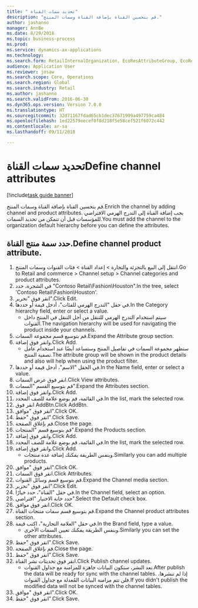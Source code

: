 ```yaml
--- 
title: " تحديد سمات القناة"
description: "قم بتحسين القناة بإضافة القناة وسمات المنتج."
author: jashanno
manager: AnnBe
ms.date: 8/29/2018
ms.topic: business-process
ms.prod: 
ms.service: dynamics-ax-applications
ms.technology: 
ms.search.form: RetailInternalOrganization, EcoResAttributeGroup, EcoResAttributeGroupAttribute, RetailAddChannelItems, RetailCatalogProductAttributeValue, RetailMedia
audience: Application User
ms.reviewer: josaw
ms.search.scope: Core, Operations
ms.search.region: Global
ms.search.industry: Retail
ms.author: jashanno
ms.search.validFrom: 2016-06-30
ms.dyn365.ops.version: Version 7.0.0
ms.translationtype: HT
ms.sourcegitcommit: 32d71167fdad65cb1dec37671999a497759ca484
ms.openlocfilehash: 1ed22579eecef0f8d218f5e58cef521f6072c442
ms.contentlocale: ar-sa
ms.lasthandoff: 09/11/2018

---
```

# <a name="define-channel-attributes"></a><span data-ttu-id="187cd-103"> تحديد سمات القناة</span><span class="sxs-lookup"><span data-stu-id="187cd-103">Define channel attributes</span></span>

[!include[task guide banner](../includes/task-guide-banner.md)]

<span data-ttu-id="187cd-104">قم بتحسين القناة بإضافة القناة وسمات المنتج.</span><span class="sxs-lookup"><span data-stu-id="187cd-104">Enrich the channel by adding channel and product attributes.</span></span> <span data-ttu-id="187cd-105">يجب إضافة القناة إلى التدرج الهرمي الافتراضي للمؤسسات قبل أن تتمكن من تحديد السمات.</span><span class="sxs-lookup"><span data-stu-id="187cd-105">You must add the channel to the organization default hierarchy before you can define the attributes.</span></span>


## <a name="define-channel-product-attribute"></a><span data-ttu-id="187cd-106">حدد سمة منتج القناة.</span><span class="sxs-lookup"><span data-stu-id="187cd-106">Define channel product attribute.</span></span>
1. <span data-ttu-id="187cd-107">انتقل إلى البيع بالتجزئة والتجارة > إعداد القناة > فئات القنوات وسمات المنتج.</span><span class="sxs-lookup"><span data-stu-id="187cd-107">Go to Retail and commerce > Channel setup > Channel categories and product attributes.</span></span>
2. <span data-ttu-id="187cd-108">في الشجرة، حدد "Contoso Retail\Fashion\Houston".</span><span class="sxs-lookup"><span data-stu-id="187cd-108">In the tree, select 'Contoso Retail\Fashion\Houston'.</span></span>
3. <span data-ttu-id="187cd-109">انقر فوق "تحرير".</span><span class="sxs-lookup"><span data-stu-id="187cd-109">Click Edit.</span></span>
4. <span data-ttu-id="187cd-110">في حقل "‏‫التدرج الهرمي للفئات‬"، أدخل قيمة أو حددها.</span><span class="sxs-lookup"><span data-stu-id="187cd-110">In the Category hierarchy field, enter or select a value.</span></span>
    * <span data-ttu-id="187cd-111">سيتم استخدام التدرج الهرمي للتنقل من أجل التنقل في المنتج داخل القنوات.</span><span class="sxs-lookup"><span data-stu-id="187cd-111">The navigation hierarchy will be used for navigating the product inside your channels.</span></span>  
5. <span data-ttu-id="187cd-112">قم بتوسيع قسم مجموعة السمات.</span><span class="sxs-lookup"><span data-stu-id="187cd-112">Expand the Attribute group section.</span></span>
6. <span data-ttu-id="187cd-113">وانقر فوق إضافة.</span><span class="sxs-lookup"><span data-stu-id="187cd-113">Click Add.</span></span>
    * <span data-ttu-id="187cd-114">ستظهر مجموعة السمات في تفاصيل المنتج وستساعد أيضًا عند استخدام عامل تصفية المنتج.</span><span class="sxs-lookup"><span data-stu-id="187cd-114">The attribute group will be shown in the product details and also will help when using the product filter.</span></span>  
7. <span data-ttu-id="187cd-115">في الحقل "الاسم"، أدخل قيمة أو حددها.</span><span class="sxs-lookup"><span data-stu-id="187cd-115">In the Name field, enter or select a value.</span></span>
8. <span data-ttu-id="187cd-116">انقر فوق عرض السمات.</span><span class="sxs-lookup"><span data-stu-id="187cd-116">Click View attributes.</span></span>
9. <span data-ttu-id="187cd-117">قم بتوسيع القسم "السمات".</span><span class="sxs-lookup"><span data-stu-id="187cd-117">Expand the Attributes section.</span></span>
10. <span data-ttu-id="187cd-118">وانقر فوق إضافة.</span><span class="sxs-lookup"><span data-stu-id="187cd-118">Click Add.</span></span>
11. <span data-ttu-id="187cd-119">في القائمة، قم بوضع علامة للصف المحدد.</span><span class="sxs-lookup"><span data-stu-id="187cd-119">In the list, mark the selected row.</span></span>
12. <span data-ttu-id="187cd-120">انقر فوق AddBtn.</span><span class="sxs-lookup"><span data-stu-id="187cd-120">Click AddBtn.</span></span>
13. <span data-ttu-id="187cd-121">انقر فوق "موافق".</span><span class="sxs-lookup"><span data-stu-id="187cd-121">Click OK.</span></span>
14. <span data-ttu-id="187cd-122">انقر فوق "حفظ".</span><span class="sxs-lookup"><span data-stu-id="187cd-122">Click Save.</span></span>
15. <span data-ttu-id="187cd-123">قم بإغلاق الصفحة.</span><span class="sxs-lookup"><span data-stu-id="187cd-123">Close the page.</span></span>
16. <span data-ttu-id="187cd-124">قم بتوسيع قسم "المنتجات".</span><span class="sxs-lookup"><span data-stu-id="187cd-124">Expand the Products section.</span></span>
17. <span data-ttu-id="187cd-125">وانقر فوق إضافة.</span><span class="sxs-lookup"><span data-stu-id="187cd-125">Click Add.</span></span>
18. <span data-ttu-id="187cd-126">في القائمة، قم بوضع علامة للصف المحدد.</span><span class="sxs-lookup"><span data-stu-id="187cd-126">In the list, mark the selected row.</span></span>
19. <span data-ttu-id="187cd-127">وانقر فوق إضافة.</span><span class="sxs-lookup"><span data-stu-id="187cd-127">Click Add.</span></span>
    * <span data-ttu-id="187cd-128">وبنفس الطريقة يمكنك إضافة عدة منتجات.</span><span class="sxs-lookup"><span data-stu-id="187cd-128">Similarly you can add multiple products.</span></span>  
20. <span data-ttu-id="187cd-129">انقر فوق "موافق".</span><span class="sxs-lookup"><span data-stu-id="187cd-129">Click OK.</span></span>
21. <span data-ttu-id="187cd-130">انقر فوق السمات.</span><span class="sxs-lookup"><span data-stu-id="187cd-130">Click Attributes.</span></span>
22. <span data-ttu-id="187cd-131">قم بتوسيع قسم وسائل القنوات.</span><span class="sxs-lookup"><span data-stu-id="187cd-131">Expand the Channel media section.</span></span>
23. <span data-ttu-id="187cd-132">انقر فوق "تحرير".</span><span class="sxs-lookup"><span data-stu-id="187cd-132">Click Edit.</span></span>
24. <span data-ttu-id="187cd-133">في حقل "القناة"، حدد خيارًا.</span><span class="sxs-lookup"><span data-stu-id="187cd-133">In the Channel field, select an option.</span></span>
25. <span data-ttu-id="187cd-134">حدد خانة الاختيار "افتراضي".</span><span class="sxs-lookup"><span data-stu-id="187cd-134">Select the Default check box.</span></span>
26. <span data-ttu-id="187cd-135">انقر فوق موافق.</span><span class="sxs-lookup"><span data-stu-id="187cd-135">Click OK.</span></span>
27. <span data-ttu-id="187cd-136">قم بتوسيع قسم ‏‫سمات منتجات القناة‬.</span><span class="sxs-lookup"><span data-stu-id="187cd-136">Expand the Channel product attributes section.</span></span>
28. <span data-ttu-id="187cd-137">في حقل "‏‫العلامة التجارية‬"، اكتب قيمة.</span><span class="sxs-lookup"><span data-stu-id="187cd-137">In the Brand field, type a value.</span></span>
    * <span data-ttu-id="187cd-138">وبنفس الطريقة يمكنك تعيين السمات الأخرى.</span><span class="sxs-lookup"><span data-stu-id="187cd-138">Similarly you can set the other attributes.</span></span>  
29. <span data-ttu-id="187cd-139">انقر فوق "حفظ".</span><span class="sxs-lookup"><span data-stu-id="187cd-139">Click Save.</span></span>
30. <span data-ttu-id="187cd-140">قم بإغلاق الصفحة.</span><span class="sxs-lookup"><span data-stu-id="187cd-140">Close the page.</span></span>
31. <span data-ttu-id="187cd-141">انقر فوق "حفظ".</span><span class="sxs-lookup"><span data-stu-id="187cd-141">Click Save.</span></span>
32. <span data-ttu-id="187cd-142">انقر فوق تحديثات نشر القناة.</span><span class="sxs-lookup"><span data-stu-id="187cd-142">Click Publish channel updates.</span></span>
    * <span data-ttu-id="187cd-143">بعد النشر، ستكون البيانات جاهزة للمزامنة مع جداول القنوات.</span><span class="sxs-lookup"><span data-stu-id="187cd-143">After publish the data will be ready for sync with the channel tables.</span></span> <span data-ttu-id="187cd-144">إذا لم تنشرها، فلن تتم مزامنة البيانات المُعدلة مع جداول القنوات.</span><span class="sxs-lookup"><span data-stu-id="187cd-144">If you didn't publish the modified data will not be synced with the channel tables.</span></span>  
33. <span data-ttu-id="187cd-145">انقر فوق "موافق".</span><span class="sxs-lookup"><span data-stu-id="187cd-145">Click OK.</span></span>
34. <span data-ttu-id="187cd-146">انقر فوق "حفظ".</span><span class="sxs-lookup"><span data-stu-id="187cd-146">Click Save.</span></span>


